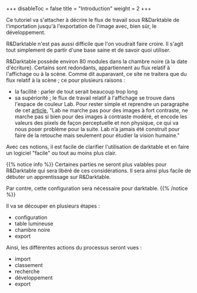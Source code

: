 +++
disableToc = false
title = "Introduction"
weight = 2
+++

Ce tutoriel va s'attacher à décrire  le flux de travail sous R&Darktable
de l'importation jusqu'à  l'exportation de l'image avec,  bien sûr, le
développement.

R&Darktable n'est pas aussi difficile que l'on voudrait faire croire. Il
s'agit tout  simplement de partir d'une  base saine et de  savoir quoi
utiliser.

R&Darktable possède  environ 80  modules dans la  chambre noire  (à la
date  d'écriture). Certains  sont  redondants,  appartiennent au  flux
relatif à l'affichage ou à la  scène. Comme dit auparavant, ce site ne
traitera que du flux relatif à la scène ; ce pour plusieurs raisons :
* la facilité : parler de tout serait beaucoup trop long
* sa supériorité ; le flux  de travail relatif à l'affichage se trouve
  dans l'espace  de couleur  Lab. Pour rester  simple et  reprendre un
  paragraphe                           de                          cet
  [article](https://darktable.fr/posts/2020/01/darktable-3-rgb-ou-lab-quels-modules-au-secours/),
  "Lab ne marche  pas pour des images à fort  contraste, ne marche pas
  si bien  pour des images à  contraste modéré, et encode  les valeurs
  des pixels  de façon perceptuelle  et non  physique, ce qui  va nous
  poser  problème pour  la suite.  Lab n’a  jamais été  construit pour
  faire de la retouche mais seulement pour étudier la vision humaine."
  
Avec  ces  notions,  il  est  facile  de  clarifier  l'utilisation  de
darktable et en faire un logiciel "facile" ou tout au moins plus clair.

{{% notice info %}}
Certaines parties ne seront plus valables pour R&Darktable  qui sera libéré  de ces
considérations. Il sera ainsi plus  facile de débuter un apprentissage
sur R&Darktable.

Par contre, cette configuration sera nécessaire pour darktable.
{{% /notice %}}

Il va se découper en plusieurs étapes :
* configuration
* table lumineuse
* chambre noire
* export

Ainsi, les différentes actions du processus seront vues :
* import
* classement
* recherche
* développement
* export
